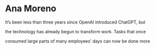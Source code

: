 # Ana Moreno

It’s been less than three years since OpenAI introduced ChatGPT, but

the technology has already begun to transform work. Tasks that once

consumed large parts of many employees’ days can now be done more
